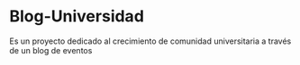# Blog-Universidad
Es un proyecto dedicado al crecimiento de comunidad universitaria a través de un blog de eventos
